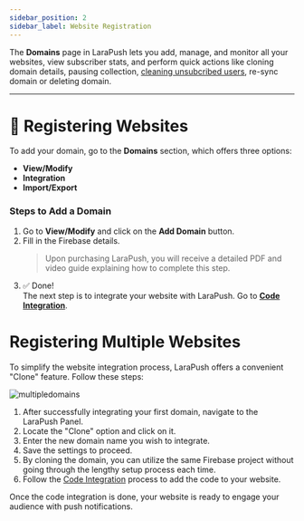 ```yaml
---
sidebar_position: 2
sidebar_label: Website Registration
---
```

The **Domains** page in LaraPush lets you add, manage, and monitor all your websites, view subscriber stats, and perform quick actions like cloning domain details, pausing collection, [cleaning unsubcribed users](features/cleaning-unsubcribed-users), re-sync domain or deleting domain. 

---

# 📝 Registering Websites

To add your domain, go to the **Domains** section, which offers three options:

- **View/Modify**
- **Integration**
- **Import/Export**

### Steps to Add a Domain

1. Go to **View/Modify** and click on the **Add Domain** button.
2. Fill in the Firebase details.  
   > Upon purchasing LaraPush, you will receive a detailed PDF and video guide explaining how to complete this step.
3. ✅ Done!  
   The next step is to integrate your website with LaraPush. Go to [**Code Integration**](code-integration).

# Registering Multiple Websites

To simplify the website integration process, LaraPush offers a convenient "Clone" feature. Follow these steps:

![multipledomains](/img/multipledomains.png)

1. After successfully integrating your first domain, navigate to the LaraPush Panel.
2. Locate the "Clone" option and click on it.
3. Enter the new domain name you wish to integrate.
4. Save the settings to proceed.
5. By cloning the domain, you can utilize the same Firebase project without going through the lengthy setup process each time.
6. Follow the [Code Integration](code-integration) process to add the code to your website.

Once the code integration is done, your website is ready to engage your audience with push notifications.
